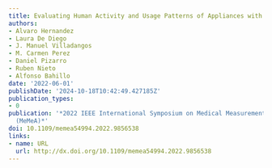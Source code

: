 ```yaml
---
title: Evaluating Human Activity and Usage Patterns of Appliances with Smart Meters
authors:
- Alvaro Hernandez
- Laura De Diego
- J. Manuel Villadangos
- M. Carmen Perez
- Daniel Pizarro
- Ruben Nieto
- Alfonso Bahillo
date: '2022-06-01'
publishDate: '2024-10-18T10:42:49.427185Z'
publication_types:
- 0
publication: '*2022 IEEE International Symposium on Medical Measurements and Applications
  (MeMeA)*'
doi: 10.1109/memea54994.2022.9856538
links:
- name: URL
  url: http://dx.doi.org/10.1109/memea54994.2022.9856538
---
```

